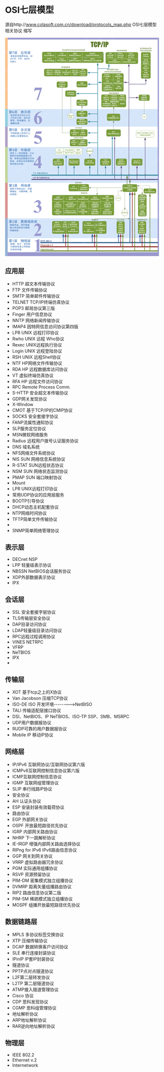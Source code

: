 OSI七层模型
===

源自http://www.colasoft.com.cn/download/protocols_map.php
OSI七层模型 相关协议 缩写


![image](../../img/1099668-20170212153338135-125492424.jpg)
## 应用层
- HTTP 超文本传输协议
- FTP 文件传输协议
- SMTP 简单邮件传输协议
- TELNET TCP/IP终端仿真协议
- POP3 邮局协议第三版
- Finger 用户信息协议
- NNTP 网络新闻传输协议
- IMAP4 因特网信息访问协议第四版
- LPR UNIX 远程打印协议
- Rwho UNIX 远程 Who协议
- Rexec UNIX远程执行协议
- Login UNIX 远程登陆协议
- RSH UNIX 远程Shell协议
- NTF HP网络文件传输协议
- RDA HP 远程数据库访问协议
- VT 虚拟终端仿真协议
- RFA HP 远程文件访问协议
- RPC Remote Process Comm.
- S-HTTP 安全超文本传输协议
- GDP网关发现协议
- X-Window
- CMOT 基于TCP/IP的CMIP协议
- SOCKS 安全套接字协议
- FANP流属性通知协议
- SLP服务定位协议
- MSN微软网络服务
- Radius 远程用户拨号认证服务协议
- DNS 域名系统
- NFS网络文件系统协议
- NIS SUN 网络信息系统协议
- R-STAT SUN远程状态协议
- NSM SUN 网络状态监测协议
- PMAP SUN 端口映射协议
- Mount
- LPR UNIX远程打印协议
- 常用UDP协议的应用层服务
- BOOTP引导协议
- DHCP动态主机配套协议
- NTP网络时间协议
- TFTP简单文件传输协议
- 
- SNMP简单网络管理协议
## 表示层
- DECnet NSP
- LPP 轻量级表示协议
- NBSSN NetBIOS会话服务协议
- XDP外部数据表示协议
- IPX
## 会话层
- SSL 安全套接字层协议
- TLS传输层安全协议
- DAP目录访问协议
- LDAP轻量级目录访问协议
- RPC远程过程调用协议
- VINES NETRPC
- VFRP
- NeTBIOS
- IPX
- 
## 传输层
- XOT 基于tcp之上的X协议
- Van Jacobson 压缩TCP协议
- ISO-DE ISO 开发环境-------->NetBISO
- TALI 传输适配层接口协议
- DSI、NetBIOS、IP NeTBIOS、ISO-TP SSP、SMB、MSRPC
- UDP用户数据报协议
- RUDP可靠的用户数据报协议
- Mobile IP 移动IP协议
## 网络层
- IP/IPv6 互联网协议/互联网协议第六版
- ICMPv6互联网控制信息协议第六版
- ICMP互联网控制信息协议
- IGMP 互联网组管理协议
- SLIP 串行线路IP协议
- 安全协议
- AH 认证头协议
- ESP 安装封装有效载荷协议
- 路由协议
- EGP 外部网关协议
- OSPF 开放最短路径优先协议
- IGRP 内部网关路由协议
- NHRP 下一跳解析协议
- IE-IRGP 增强内部网关路由选择协议
- RIPng for IPv6 IPv6路由信息协议
- GGP 网关到网关协议
- VRRP 虚拟路由器冗余协议
- PGM 实际通用组播协议
- RSVP 资源预留协议
- PIM-DM 密集模式独立组播协议
- DVMRP 距离矢量组播路由协议
- RIP2 路由信息协议第二版
- PIM-SM 稀疏模式独立组播协议
- MOSPF 组播开放最短路径优先协议
## 数据链路层
- MPLS 多协议标签交换协议
- XTP 压缩传输协议
- DCAP 数据转换客户访问协议
- SLE 串行连接封装协议
- IPinIP IP套IP封装协议
- 隧道协议
- PPTP点对点隧道协议
- L2F第二层转发协议
- L2TP 第二层隧道协议
- ATMP接入隧道管理协议
- Cisco 协议
- CDP 思科发现协议
- CGMP 思科组管理协议
- 地址解析协议
- ARP地址解析协议
- RAR逆向地址解析协议
## 物理层
- IEEE 802.2
- Ethernet v.2
- Internetwork
